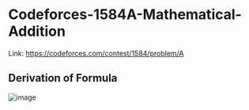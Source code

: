 # Codeforces-1584A-Mathematical-Addition
Link: https://codeforces.com/contest/1584/problem/A
## Derivation of Formula
![image](https://user-images.githubusercontent.com/51401355/141725761-fd6bd720-2590-4b92-be23-fd975195ae36.png)
